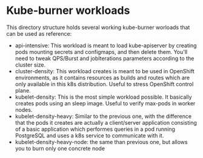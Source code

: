 # Kube-burner workloads

This directory structure holds several working kube-burner worloads that can be used as reference:

- api-intensive: This workload is meant to load kube-apiserver by creating pods mounting secrets and configmaps, and then delete them. You'll need to tweak QPS/Burst and jobIterations parameters according to the cluster size.
- cluster-density: This workload creates is meant to be used in OpenShift environments, as it contains resources as builds and routes which are only available in this k8s distribution. Useful to stress OpenShift control plane.
- kubelet-density: This is the most simple workload possible. It basically creates pods using an sleep image. Useful to verify max-pods in worker nodes.
- kubelet-density-heavy: Similar to the previous one, with the difference that the pods it creates are actually a client/server application consisting of a basic application which performes queries in a pod running PostgreSQL and uses a k8s service to communicate with it.
- kubelet-density-heavy-node: the same than previous one, but allows you to burn only one concrete node
